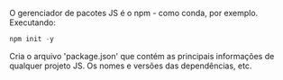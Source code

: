 O gerenciador de pacotes JS é o npm - como conda, por exemplo. Executando:

```js
npm init -y
```

Cria o arquivo 'package.json' que contém as principais informações de qualquer projeto JS. Os nomes e versões das dependências, etc.